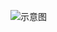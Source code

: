 
![示意图](https://upload-images.jianshu.io/upload_images/944365-99ad3929dd9f3115.png?imageMogr2/auto-orient/strip%7CimageView2/2/w/1240)
